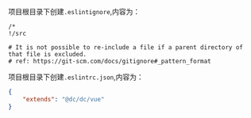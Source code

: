 项目根目录下创建`.eslintignore`,内容为：
```
/*
!/src

# It is not possible to re-include a file if a parent directory of that file is excluded. 
# ref: https://git-scm.com/docs/gitignore#_pattern_format
```

项目根目录下创建`.eslintrc.json`,内容为：
```json
{
    "extends": "@dc/dc/vue"
}
```
